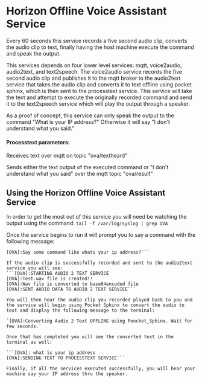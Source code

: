 # Horizon Offline Voice Assistant Service

Every 60 seconds this service records a five second audio clip, converts the audio clip to text, finally having the host machine execute the command and speak the output.

This services depends on four lower level services: mqtt, voice2audio, audio2text, and text2speech. The voice2audio service records the five second audio clip and publishes it to the mqtt broker to the audio2text service that takes the audio clip and converts it to text offline using pocket sphinx, which is then sent to the processtext service. This service will take the text and attempt to execute the originally recorded command and send it to the text2speech service which will play the output through a speaker. 

As a proof of concept, this service can only speak the output to the command "What is your IP address?" Otherwise it will say "I don't understand what you said."

#### Processtext parameters:

Receives text over mqtt on topic "ova/textheard" 

Sends either the text output of the executed command or "I don't understand what you said" over the mqtt topic "ova/result"

## Using the Horizon Offline Voice Assistant Service 

In order to get the most out of this service you will need be watching the output using the command:
`tail -f /var/log/syslog | grep OVA` 

Once the service begins to run it will prompt you to say a command with the following message:

```[OVA]:STARTING VOICE 2 AUDIO SERVICE
[OVA]:Say some command like whats your ip address?```

If the audio clip is successfully recorded and sent to the audio2text service you will see:
```[OVA]:STARTING AUDIO 2 TEXT SERVICE
[OVA]:Test.wav file is created!!
[OVA]:Wav file is converted to base64encoded file
[OVA]:SENT AUDIO DATA TO AUDIO 2 TEXT SERVICE```

You will then hear the audio clip you recorded played back to you and the service will begin using Pocket Sphinx to convert the audio to text and display the following message to the terminal:

`[OVA]:Converting Audio 2 Text OFFLINE using Poecket_Sphinx. Wait for few seconds.`

Once that has completed you will see the converted text in the terminal as well:

```[OVA]: what is your ip address
[OVA]:SENDING TEXT TO PROCESSTEXT SERVICE```

Finally, if all the services executed successfully, you will hear your machine say your IP address thru the speaker. 



